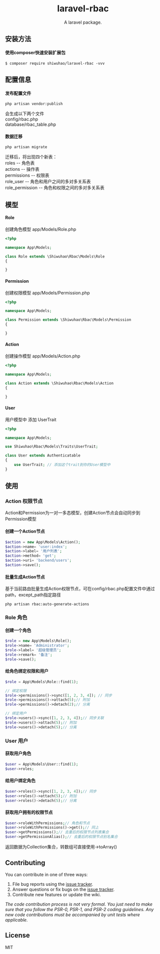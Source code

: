 <h1 align="center"> laravel-rbac </h1>

<p align="center"> A laravel package.</p>

## 安装方法

#### 使用composer快速安装扩展包

```shell
$ composer require shiwuhao/laravel-rbac -vvv
```

## 配置信息

#### 发布配置文件

```shell
php artisan vendor:publish
```

会生成以下两个文件<br>
config/rbac.php<br>
database/rbac_table.php<br>

#### 数据迁移

```shell
php artisan migrate
```

迁移后，将出现四个新表：<br/>
roles -- 角色表<br/>
actions -- 操作表<br/>
permissions -- 权限表<br/>
role_user -- 角色和用户之间的多对多关系表<br/>
role_permission -- 角色和权限之间的多对多关系表<br/>

## 模型

#### Role

创建角色模型 app/Models/Role.php

```php
<?php

namespace App\Models;

class Role extends \Shiwuhao\Rbac\Models\Role
{

}
```

#### Permission

创建权限模型 app/Models/Permission.php

```php
<?php

namespace App\Models;

class Permission extends \Shiwuhao\Rbac\Models\Permission
{

}
```

#### Action

创建操作模型 app/Models/Action.php

```php
<?php

namespace App\Models;

class Action extends \Shiwuhao\Rbac\Models\Action
{

}
```

#### User

<p>用户模型中 添加 UserTrait</p>

```php
<?php

namespace App\Models;

use Shiwuhao\Rbac\Models\Traits\UserTrait;

class User extends Authenticatable
{
    use UserTrait; // 添加这个trait到你的User模型中
}

```

## 使用

### Action 权限节点

Action和Permission为一对一多态模型，创建Action节点会自动同步到Permission模型

#### 创建一个Action节点

```php
$action = new App\Models\Action();
$action->name= 'user:index';
$action->label= '用户列表';
$action->method= 'get';
$action->uri= 'backend/users';
$action->save();
```

#### 批量生成Action节点

<p>基于当前路由批量生成Action权限节点，可在config/rbac.php配置文件中通过path，except_path指定路径</p>

```shell
php artisan rbac:auto-generate-actions
```

### Role 角色

#### 创建一个角色

```php
$role = new App\Models\Role();
$role->name= 'Administrator';
$role->label= '超级管理员';
$role->remark= '备注';
$role->save();
```

#### 给角色绑定权限和用户

```php
$role = App\Models\Role::find(1);

// 绑定权限
$role->permissions()->sync([1, 2, 3, 4]); // 同步
$role->permissions()->attach(5);// 附加
$role->permissions()->detach(2);// 分离

// 绑定用户
$role->users()->sync([1, 2, 3, 4]);// 同步关联
$role->users()->attach(5);// 附加
$role->users()->detach(5);// 分离
```

### User 用户

#### 获取用户角色

```php
$user = App\Models\User::find(1);
$user->roles;
```

#### 给用户绑定角色

```php
$user->roles()->sync([1, 2, 3, 4]);// 同步
$user->roles()->attach(5);// 附加
$user->roles()->detach(5);// 分离
```

#### 获取用户拥有的权限节点

```php
$user->roleWithPermissions;// 角色和节点
$user->roleWithPermissions()->get();// 同上
$user->getPermissions();// 去重后的权限节点列表集合
$user->getPermissionAlias();// 去重后的权限节点别名集合
```

<p>返回数据为Collection集合，转数组可直接使用->toArray()</p>

## Contributing

You can contribute in one of three ways:

1. File bug reports using the [issue tracker](https://github.com/shiwuhao/laravel-rbac/issues).
2. Answer questions or fix bugs on the [issue tracker](https://github.com/shiwuhao/laravel-rbac/issues).
3. Contribute new features or update the wiki.

_The code contribution process is not very formal. You just need to make sure that you follow the PSR-0, PSR-1, and
PSR-2 coding guidelines. Any new code contributions must be accompanied by unit tests where applicable._

## License

MIT